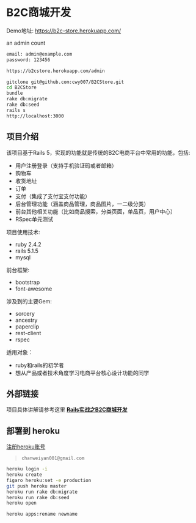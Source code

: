 # B2C商城开发

Demo地址: <https://b2c-store.herokuapp.com/>

an admin count

```bash
email: admin@example.com
password: 123456

https://b2cstore.herokuapp.com/admin
```

```bash
gitclone git@github.com:cwy007/B2CStore.git
cd B2CStore
bundle
rake db:migrate
rake db:seed
rails s
http://localhost:3000
```

## 项目介绍

该项目基于Rails 5，实现的功能就是传统的B2C电商平台中常用的功能，包括:

- 用户注册登录（支持手机验证码或者邮箱）
- 购物车
- 收货地址
- 订单
- 支付（集成了支付宝支付功能）
- 后台管理功能（涵盖商品管理，商品图片，一二级分类）
- 前台其他相关功能（比如商品搜索，分类页面，单品页，用户中心）
- RSpec单元测试

项目使用技术:

- ruby 2.4.2
- rails 5.1.5
- mysql

前台框架:

- bootstrap
- font-awesome

涉及到的主要Gem:

- sorcery
- ancestry
- paperclip
- rest-client
- rspec

适用对象：

- ruby和rails的初学者
- 想从产品或者技术角度学习电商平台核心设计功能的同学

## 外部链接

项目具体讲解请参考这里 **[Rails实战之B2C商城开发](http://eggman.tv/c/s-master-rails-by-actions)**

## 部署到 heroku

[注册heroku账号](https://signup.heroku.com/)

>`chanweiyan001@gmail.com`

```bash
heroku login -i
heroku create
figaro heroku:set -e production
git push heroku master
heroku run rake db:migrate
heroku run rake db:seed
heroku open

heroku apps:rename newname
```
